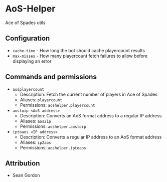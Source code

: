 AoS-Helper
===========

Ace of Spades utils

## Configuration

* `cache-time` - How long the bot should cache playercount results
* `max-misses` - How many playercount fetch failures to allow before displaying an error

## Commands and permissions

* `aosplayercount`
    * Description: Fetch the current number of players in Ace of Spades
    * Aliases: `playercount`
    * Permissions: `aoshelper.playercount`
* `aostoip <AoS address>`
    * Description: Converts an AoS format address to a regular IP address
    * Aliases: `aos2ip`
    * Permissions: `aoshelper.aostoip`
* `iptoaos <IP address>`
    * Description: Converts a regular IP address to an AoS format address
    * Aliases: `ip2aos`
    * Permissions: `aoshelper.iptoaos`

## Attribution

* Sean Gordon
